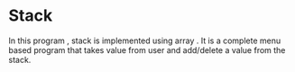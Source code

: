 # Stack
In this program , stack is implemented using array . It is a complete menu based program that takes value from user and add/delete a value from the stack. 

